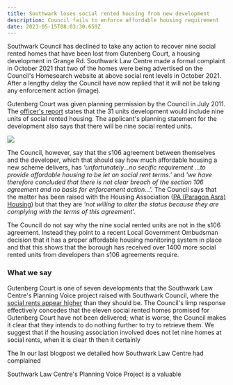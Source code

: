 ```yaml
---
title: Southwark loses social rented housing from new development
description: Council fails to enforce affordable housing requirement
date: 2023-05-15T08:03:30.659Z
---
```

Southwark Council has declined to take any action to recover nine social rented homes that have been lost from Gutenberg Court, a housing development in Grange Rd.  Southwark Law Centre made a formal complaint in October 2021 that two of the homes were being advertised on the Council's Homesearch website at above social rent levels in October 2021.   After a lengthy delay the Council have now replied that it will not be taking any enforcement action (image).

Gutenberg Court was given planning permission by the Council in July 2011.  The [officer's report](https://moderngov.southwark.gov.uk/documents/s21421/Item%201%20report.pdf) states that the 31 units development would include nine units of social rented housing.  The applicant's planning statement for the development also says that there will be nine social rented units. 

![](img/11_ap_1390-planning_statement-3054269.pdf-google-chrome-15_05_2023-10_10_25.png)

 The Council, however, say that the s106 agreement between themselves and the developer, which that should say how much affordable housing a new scheme delivers, has *'unfortunately...no secific requirement ...to provide affordable housing to be let on social rent terms.'* and *'we have therefore concluded that there is not clear breach of the section 106 agreement and no basis for enforcement action...'.*   The Council says that the matter has been raised with the Housing Association ([PA (Paragon Asra) Housing](https://www.pahousing.co.uk/)) but that they are *'not willing to alter the status because they are complying with the terms of this agreement'.* 

The Council do not say why the nine social rented units are not in the s106 agreement.  Instead they point to a recent Local Government Ombudsman decision that it has a proper affordable housing monitoring system in place and that this shows that the borough has received over 1400 more social rented units from developers than s106 agreements require.

### What we say 

Gutenberg Court is one of seven developments that the Southwark Law Centre's Planning Voice project raised with Southwark Council, where the [social rents appear higher](https://www.35percent.org/posts/southwarks-new-developments-that-fail-to-deliver-social-rent/) than they should be.  The Council's limp response effectively concedes that the eleven social rented homes promised for Gutenberg Court have not been delivered; what is worse, the Council makes it clear that they intends to do nothing further to try to retrieve them.  We suggest that if the housing association involved does not let nine homes at social rents, when it is clear th then it certainly 

The In our last blogpost we detailed how Southwark Law Centre had complained  

Southwark Law Centre's Planning Voice Project is a valuable